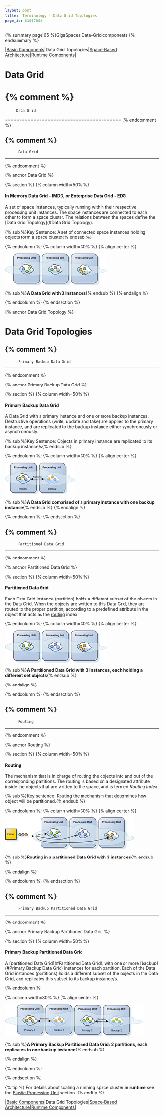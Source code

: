 ```yaml
---
layout: post
title:  Terminology - Data Grid Topologies
page_id: 61867088
---
```


{% summary page|65 %}GigaSpaces Data-Grid components {% endsummary %}

|[Basic Components](./terminology---basic-components.html)|Data Grid Topologies|[Space-Based Architecture](./terminology---space-based-architecture.html)|[Runtime Components](./terminology---runtime-components.html)|

# Data Grid

{% comment %}
=========================================

         Data Grid

=========================================
{% endcomment %}

{% comment %}
----------------------------
          Data Grid
----------------------------
{% endcomment %}

{% anchor Data Grid %}

{% section %}
{% column width=50% %}

#### In Memory Data Grid - IMDG, or Enterprise Data Grid - EDG

A set of space instances, typically running within their respective processing unit instances.
The space instances are connected to each other to form a space cluster.
The relations between the spaces define the [Data Grid Topology](#Data Grid Topology).

{% sub %}Key Sentence: A set of connected space instances holding objects form a space cluster{% endsub %}

{% endcolumn %}
{% column width=30% %}
{% align center %}

![term_populated_data_grid.gif](/attachment_files/term_populated_data_grid.gif)

{% sub %}**A Data Grid with 3 Instances**{% endsub %}
{% endalign %}

{% endcolumn %}
{% endsection %}

{% anchor Data Grid Topology %}

# Data Grid Topologies

{% comment %}
----------------------------
          Primary Backup Data Grid
----------------------------
{% endcomment %}

{% anchor Primary Backup Data Grid %}

{% section %}
{% column width=50% %}

#### Primary Backup Data Grid

A Data Grid with a primary instance and one or more backup instances.
Destructive operations (write, update and take) are applied to the primary instance, and are replicated to the backup instance either synchronously or asynchronously.

{% sub %}Key Sentence: Objects in primary instance are replicated to its backup instance/s{% endsub %}

{% endcolumn %}
{% column width=30% %}
{% align center %}

![term_primary_backup_text_data_grid.gif](/attachment_files/term_primary_backup_text_data_grid.gif)

{% sub %}**A Data Grid comprised of a primary instance with one backup instance**{% endsub %}
{% endalign %}

{% endcolumn %}
{% endsection %}

{% comment %}
----------------------------
          Partitioned Data Grid
----------------------------
{% endcomment %}

{% anchor Partitioned Data Grid %}

{% section %}
{% column width=50% %}

#### Partitioned Data Grid

Each Data Grid instance (partition) holds a different subset of the objects in the Data Grid.
When the objects are written to this Data Grid, they are routed to the proper partition, according to a predefined attribute in the object that acts as the [routing](#Routing) index.

{% endcolumn %}
{% column width=30% %}
{% align center %}

![term_partitioned_data_grid.gif](/attachment_files/term_partitioned_data_grid.gif)

{% sub %}**A Partitioned Data Grid with 3 Instances, each holding a different set objects**{% endsub %}

{% endalign %}

{% endcolumn %}
{% endsection %}

{% comment %}
----------------------------
          Routing
----------------------------
{% endcomment %}

{% anchor Routing %}

{% section %}
{% column width=50% %}

#### Routing

The mechanism that is in charge of routing the objects into and out of the corresponding partitions.
The routing is based on a designated attribute inside the objects that are written to the space, and is termed _Routing Index_.

{% sub %}Key sentence: Routing the mechanism that determines how object will be partitioned.{% endsub %}

{% endcolumn %}
{% column width=30% %}
{% align center %}

![term_routing.gif](/attachment_files/term_routing.gif)

{% sub %}**Routing in a partitioned Data Grid with 3 instances**{% endsub %}

{% endalign %}

{% endcolumn %}
{% endsection %}

{% comment %}
--------------------------------------------------
          Primary Backup Partitioned Data Grid
--------------------------------------------------
{% endcomment %}

{% anchor Primary Backup Partitioned Data Grid %}

{% section %}
{% column width=50% %}

#### Primary Backup Partitioned Data Grid

A [partitioned Data Grid](#Partitioned Data Grid), with one or more [backup](#Primary Backup Data Grid) instances for each partition. Each of the Data Grid instances (partitions) holds a different subset of the objects in the Data Grid, and replicates this subset to its backup instance/s.

{% endcolumn %}

{% column width=30% %}
{% align center %}

![term_partitioned_primary_backup_data_grid.gif](/attachment_files/term_partitioned_primary_backup_data_grid.gif)

{% sub %}**A Primary Backup Partitioned Data Grid: 2 partitions, each replicates to one backup instance**{% endsub %}

{% endalign %}

{% endcolumn %}

{% endsection %}

{% tip %}
For details about scaling a running space cluster **in runtime** see the [Elastic Processing Unit](./elastic-processing-unit.html) section.
{% endtip %}

|[Basic Components](./terminology---basic-components.html)|Data Grid Topologies|[Space-Based Architecture](./terminology---space-based-architecture.html)|[Runtime Components](./terminology---runtime-components.html)|
